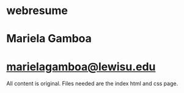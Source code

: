 # webresume
# Mariela Gamboa
# marielagamboa@lewisu.edu

All content is original. Files needed are the index html and css page.
